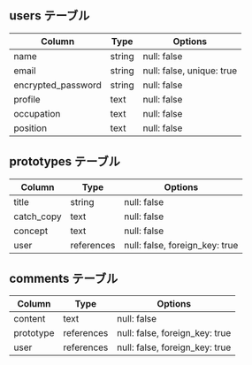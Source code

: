 ## users テーブル

| Column             | Type   | Options     |
| ------------------ | ------ | ----------- |
| name               | string | null: false |
| email              | string | null: false, unique: true |
| encrypted_password | string | null: false |
| profile            |  text  | null: false |
| occupation         |  text  | null: false |
| position           |  text  | null: false |

## prototypes テーブル

|    Column    |    Type    | Options     |
| ------------ | ---------- | ----------- |
| title        |   string   | null: false |
| catch_copy   |    text    | null: false |
| concept      |    text    | null: false |
| user         | references | null: false, foreign_key: true|

## comments テーブル

|  Column   |    Type    | Options     |
| --------- | ---------- | ----------- |
|  content  |    text    | null: false |
| prototype | references | null: false, foreign_key: true |
|   user    | references | null: false, foreign_key: true |